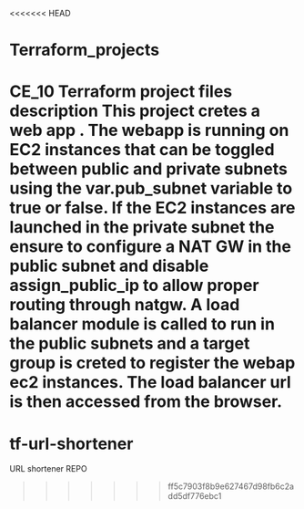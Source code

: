 <<<<<<< HEAD
# Terraform_projects

CE_10 Terraform project files
description
This project cretes a web app .
The webapp is running on EC2 instances that can be toggled between public and private subnets using the var.pub_subnet variable to true or false.
If the EC2 instances are launched in the private subnet the ensure to configure a NAT GW in the public subnet and disable
assign_public_ip to allow proper routing through natgw.
A load balancer module is called to run in the public subnets and a target group is creted to register the webap ec2 instances.
The load balancer url is then accessed from the browser.
=======
# tf-url-shortener
URL shortener REPO
>>>>>>> ff5c7903f8b9e627467d98fb6c2add5df776ebc1
